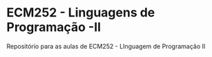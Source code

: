 # ECM252 - Linguagens de Programação -II

Repositório para as aulas de ECM252 - LInguagem de Programação II
